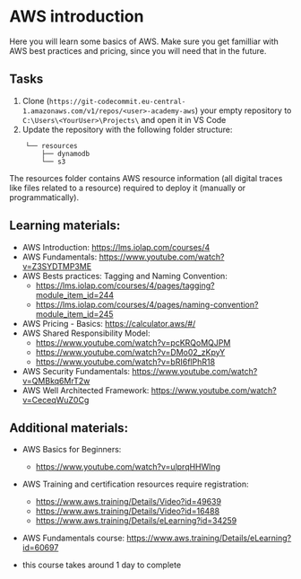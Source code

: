 # AWS introduction

Here you will learn some basics of AWS. Make sure you get familliar with AWS best practices and pricing, since you will need that in the future.

## Tasks

1. Clone (`https://git-codecommit.eu-central-1.amazonaws.com/v1/repos/<user>-academy-aws`) your empty repository to `C:\Users\<YourUser>\Projects\` and open it in VS Code
2. Update the repository with the following folder structure:

```
    └── resources
        ├── dynamodb
        └── s3
```

The resources folder contains AWS resource information (all digital traces like files related to a resource) required to deploy it (manually or programmatically).

## Learning materials:

* AWS Introduction: https://lms.iolap.com/courses/4
* AWS Fundamentals: https://www.youtube.com/watch?v=Z3SYDTMP3ME
* AWS Bests practices: Tagging and Naming Convention:
  * https://lms.iolap.com/courses/4/pages/tagging?module_item_id=244
  * https://lms.iolap.com/courses/4/pages/naming-convention?module_item_id=245
* AWS Pricing - Basics: https://calculator.aws/#/
* AWS Shared Responsibility Model:
  * https://www.youtube.com/watch?v=pcKRQoMQJPM
  * https://www.youtube.com/watch?v=DMo02_zKpyY
  * https://www.youtube.com/watch?v=bRI6flPhR18
* AWS Security Fundamentals: https://www.youtube.com/watch?v=QMBkq6MrT2w
* AWS Well Architected Framework: https://www.youtube.com/watch?v=CeceqWuZ0Cg

## Additional materials:

* AWS Basics for Beginners:
  * https://www.youtube.com/watch?v=ulprqHHWlng

* AWS Training and certification resources require registration:
  * https://www.aws.training/Details/Video?id=49639
  * https://www.aws.training/Details/Video?id=16488
  * https://www.aws.training/Details/eLearning?id=34259

 * AWS Fundamentals course: https://www.aws.training/Details/eLearning?id=60697
  * this course takes around 1 day to complete

